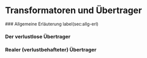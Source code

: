 <!-- !split -->
<!-- jupyter-book 09_lec.md -->
# Transformatoren und Übertrager

<div id="sec:transf-und-ubertr"></div>
### Allgemeine Erläuterung
label(sec:allg-erl)

### Der verlustlose Übertrager
<div id="sec:verl-uebertr"></div>

### Realer (verlustbehafteter) Übertrager
<div id="sec:real-uebertr"></div>

<!-- !split -->
